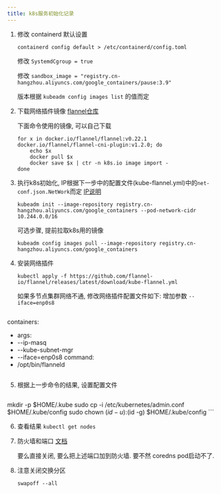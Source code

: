 ```yaml
---
title: k8s服务初始化记录
---
```



1. 修改 containerd 默认设置

    `containerd config default > /etc/containerd/config.toml`

    修改 `SystemdCgroup = true`

    修改 `sandbox_image = "registry.cn-hangzhou.aliyuncs.com/google_containers/pause:3.9"`

    版本根据 `kubeadm config images list` 的值而定

2. 下载网络插件镜像 [flannel仓库](https://github.com/flannel-io/flannel)

    下面命令使用的镜像, 可以自己下载 

    ```
    for x in docker.io/flannel/flannel:v0.22.1 docker.io/flannel/flannel-cni-plugin:v1.2.0; do
        echo $x
        docker pull $x
        docker save $x | ctr -n k8s.io image import -
    done
    ```

3. 执行k8s初始化, IP根据下一步中的配置文件(kube-flannel.yml)中的`net-conf.json.NetWork`而定 [IP说明](https://github.com/flannel-io/flannel/blob/master/Documentation/kubernetes.md)

    `kubeadm init --image-repository registry.cn-hangzhou.aliyuncs.com/google_containers --pod-network-cidr 10.244.0.0/16`

    可选步骤, 提前拉取k8s用的镜像

    `kubeadm config images pull --image-repository registry.cn-hangzhou.aliyuncs.com/google_containers`

4. 安装网络插件

    `kubectl apply -f https://github.com/flannel-io/flannel/releases/latest/download/kube-flannel.yml`

    如果多节点集群网络不通, 修改网络插件配置文件如下: 增加参数 `--iface=enp0s8`

    ```
containers:
- args:
- --ip-masq
- --kube-subnet-mgr
- --iface=enp0s8
command:
- /opt/bin/flanneld
    ```

5. 根据上一步命令的结果, 设置配置文件

    ```
mkdir -p $HOME/.kube
sudo cp -i /etc/kubernetes/admin.conf $HOME/.kube/config
sudo chown $(id -u):$(id -g) $HOME/.kube/config
    ```

6. 查看结果 `kubectl get nodes`

7. 防火墙和端口 [文档](https://kubernetes.io/zh-cn/docs/reference/networking/ports-and-protocols/)

    要么直接关闭, 要么把上述端口加到防火墙. 要不然 coredns pod启动不了.

8. 注意关闭交换分区

    `swapoff --all`

